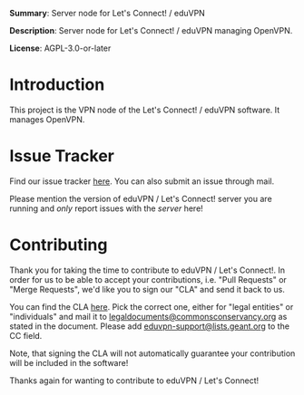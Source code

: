 **Summary**: Server node for Let's Connect! / eduVPN 

**Description**: Server node for Let's Connect! / eduVPN managing OpenVPN.

**License**: AGPL-3.0-or-later

# Introduction

This project is the VPN node of the Let's Connect! / eduVPN software. It 
manages OpenVPN.

# Issue Tracker

Find our issue tracker [here](https://todo.sr.ht/~eduvpn/server). You can also 
submit an issue through mail. 

Please mention the version of eduVPN / Let's Connect! server you are running 
and _only_ report issues with the _server_ here!

# Contributing

Thank you for taking the time to contribute to eduVPN / Let's Connect!. In 
order for us to be able to accept your contributions, i.e. "Pull Requests" or
"Merge Requests", we'd like you to sign our "CLA" and send it back to us. 

You can find the CLA [here](https://commonsconservancy.org/resources/). Pick
the correct one, either for "legal entities" or "individuals" and mail it to
[legaldocuments@commonsconservancy.org](mailto:legaldocuments@commonsconservancy.org) 
as stated in the document. Please add 
[eduvpn-support@lists.geant.org](mailto:eduvpn-support@lists.geant.org) to the 
CC field.

Note, that signing the CLA will not automatically guarantee your contribution 
will be included in the software!

Thanks again for wanting to contribute to eduVPN / Let's Connect!
